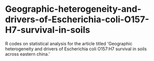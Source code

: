 # Geographic-heterogeneity-and-drivers-of-Escherichia-coli-O157-H7-survival-in-soils
R codes on statistical analysis for the article titled 'Geographic heterogeneity and drivers of Escherichia coli O157:H7 survival in soils across eastern china.'
